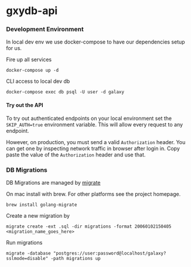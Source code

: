 # gxydb-api


### Development Environment
In local dev env we use docker-compose to have our dependencies setup for us.

Fire up all services
```shell script
docker-compose up -d
```


CLI access to local dev db
```shell script
docker-compose exec db psql -U user -d galaxy
```

#### Try out the API
To try out authenticated endpoints on your local environment set the `SKIP_AUTH=true` environment variable.
This will allow every request to any endpoint.

However, on production, you must send a valid `Authorization` header.
You can get one by inspecting network traffic in browser after login in. 
Copy paste the value of the `Authorization` header and use that.


### DB Migrations

DB Migrations are managed by [migrate](https://github.com/golang-migrate/migrate)

On mac install with brew. For other platforms see the project homepage.
```shell script
brew install golang-migrate
```

Create a new migration by
```shell script
migrate create -ext .sql -dir migrations -format 20060102150405 <migration_name_goes_here>
```

Run migrations
```shell script
migrate -database "postgres://user:password@localhost/galaxy?sslmode=disable" -path migrations up
```
